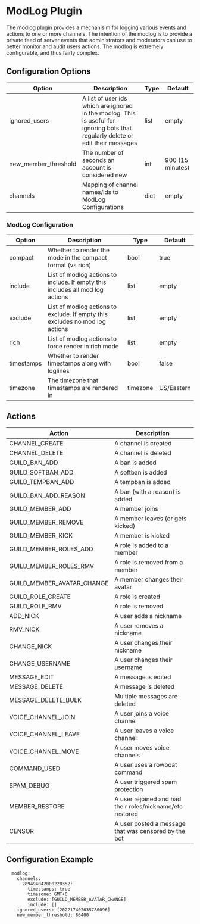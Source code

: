 # ModLog Plugin

The modlog plugin provides a mechanisim for logging various events and actions to one or more channels. The intention of the modlog is to provide a private feed of server events that administrators and moderators can use to better monitor and audit users actions. The modlog is extremely configurable, and thus fairly complex.

## Configuration Options

| Option | Description | Type | Default |
|--------|-------------|------|---------|
| ignored\_users | A list of user ids which are ignored in the modlog. This is useful for ignoring bots that regularly delete or edit their messages | list | empty |
| new\_member\_threshold | The number of seconds an account is considered new | int | 900 (15 minutes) |
| channels | Mapping of channel names/ids to ModLog Configurations | dict | empty |

### ModLog Configuration

| Option | Description | Type | Default |
|--------|-------------|------|---------|
| compact | Whether to render the mode in the compact format (vs rich) | bool | true |
| include | List of modlog actions to include. If empty this includes all mod log actions | list | empty |
| exclude | List of modlog actions to exclude. If empty this excludes no mod log actions | list | empty |
| rich | List of modlog actions to force render in rich mode | list | empty |
| timestamps | Whether to render timestamps along with loglines | bool | false |
| timezone | The timezone that timestamps are rendered in | timezone | US/Eastern |

## Actions

| Action | Description |
|--------|-------------|
| CHANNEL\_CREATE | A channel is created |
| CHANNEL\_DELETE | A channel is deleted |
| GUILD\_BAN\_ADD | A ban is added |
| GUILD\_SOFTBAN\_ADD | A softban is added |
| GUILD\_TEMPBAN\_ADD | A tempban is added |
| GUILD\_BAN\_ADD\_REASON | A ban (with a reason) is added |
| GUILD\_MEMBER\_ADD | A member joins |
| GUILD\_MEMBER\_REMOVE | A member leaves (or gets kicked) |
| GUILD\_MEMBER\_KICK | A member is kicked |
| GUILD\_MEMBER\_ROLES\_ADD | A role is added to a member |
| GUILD\_MEMBER\_ROLES\_RMV | A role is removed from a member |
| GUILD\_MEMBER\_AVATAR\_CHANGE | A member changes their avatar |
| GUILD\_ROLE\_CREATE | A role is created |
| GUILD\_ROLE\_RMV | A role is removed |
| ADD\_NICK | A user adds a nickname |
| RMV\_NICK | A user removes a nickname |
| CHANGE\_NICK | A user changes their nickname |
| CHANGE\_USERNAME | A user changes their username |
| MESSAGE\_EDIT | A message is edited |
| MESSAGE\_DELETE | A message is deleted |
| MESSAGE\_DELETE\_BULK | Multiple messages are deleted |
| VOICE\_CHANNEL\_JOIN | A user joins a voice channel |
| VOICE\_CHANNEL\_LEAVE | A user leaves a voice channel |
| VOICE\_CHANNEL\_MOVE | A user moves voice channels |
| COMMAND\_USED | A user uses a rowboat command |
| SPAM\_DEBUG | A user triggered spam protection |
| MEMBER\_RESTORE | A user rejoined and had their roles/nickname/etc restored |
| CENSOR | A user posted a message that was censored by the bot |

## Configuration Example

```
  modlog:
    channels:
      289494042000228352:
		timestamps: true
        timezone: GMT+0
        exclude: [GUILD_MEMBER_AVATAR_CHANGE]
        include: []
    ignored_users: [202217402635780096]
	new_member_threshold: 86400
```
